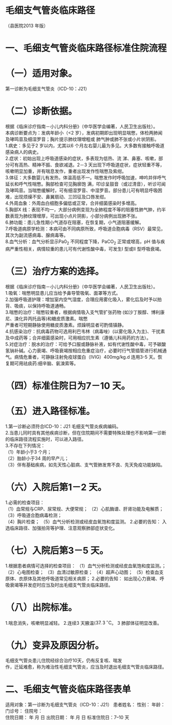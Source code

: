 # 毛细支气管炎临床路径  
（县医院2013 年版）  
# 一、毛细支气管炎临床路径标准住院流程  
# （一）适用对象。  
第一诊断为毛细支气管炎（ICD-10：J21）  
#  （二）诊断依据。  
根据《临床诊疗指南－小儿内科分册》（中华医学会编著，人民卫生出版社）。  
本病诊断要点为：发病年龄小（<2 岁），发病初期即出现明显喘憋，体检两肺闻及哮鸣音及细湿罗音；胸片提示肺纹理增粗或 肺气肿或肺不张或小片状阴影。  
1.病史：多见于2 岁以内，尤其以6 个月左右婴儿最为多见。大多数有接触呼吸道感染病人的病史。  
2.症状：初始出现上呼吸道感染的症状，多表现为低热、流 涕、鼻塞、咳嗽，部分可有高热、精神不振、食欲减退。2－3 天出现下呼吸道症状，症状轻重不等，咳嗽明显加重，并有喘息发作，重者出现发作性喘憋及紫绀。  
3.体征：大多数婴儿有发热，体温高低不一。喘憋发作时呼吸加速，呻吟并伴呼气延长和呼气性喘憋。胸部检查可见胸廓饱 满，叩诊呈鼓音（或过清音），听诊可闻及哮鸣音。当喘憋缓解时，可有细湿罗音、中湿罗音。部分患儿可有明显呼吸困难，出现烦燥不安、鼻翼扇动、三凹征及口唇发绀。  
4.外周血象：外周血白细胞多偏低或正常，合并细菌感染时多增高。  
5.胸部X 线：表现不均一，大部分病例变现为全肺程度不等的阻塞性肺气肿，约半数表现为肺纹理增厚，可出现小点片阴影，小部分病例出现肺不张。  
6.肺功能：患儿急性期小气道存在阻塞，在恢复期，小气道阻塞缓解。  
7.呼吸道病原学检测：本病可由不同病原所致，呼吸道合胞病毒（RSV）最常见，其次为副流感病毒、腺病毒等。  
8.血气分析：血气分析显示$\mathrm{Pa0_{2}}$ 不同程度下降，$\mathrm{PaCO_{2}}$ 正常或增高，pH 值与疾病严重性相关，病情较重的患儿可有代谢性酸中毒，可发生I 型或II 型呼吸衰竭。  
# （三）治疗方案的选择。  
根据《临床诊疗指南－小儿内科分册》（中华医学会编著，人民卫生出版社）。  
1.吸氧：喘憋明显患儿应当给予鼻导管吸氧、面罩等方式。  
2.加强呼吸道护理：增加室内空气湿度，合理应用雾化吸入，雾化后及时予以拍背、吸痰，以保持呼吸道通畅。  
3.喘憋的治疗：喘憋较重者，根据病情吸入支气管扩张药物 (如沙丁胺醇、博利康尼、溴化异丙托品等)和糖皮质激素。喘憋  
严重者可短期静脉使用糖皮质激素。烦躁明显者可酌情镇静。  
4.抗感染治疗：抗病毒药物可选用利巴韦林（病毒唑）(以雾化吸入为主)、干扰素及中成药等；合并细菌感染时，可用相应抗生素（遵循儿科用药的方法）。  
5.对症治疗：脱水的治疗：可给予口服或静脉补液，如有代谢性酸中毒，可予碳酸氢钠补碱。心力衰竭、呼吸衰竭按相应危重症治疗，必要时行气管插管进行机械通气。病情危重者，可静脉注射免疫球蛋白（IVIG）400mg/kg.d 连用3-5 天。恢复期可用祛痰药:细辛脑、氨溴索等。  
# （四）标准住院日为7－10 天。  
#     （五）进入路径标准。  
1.第一诊断必须符合ICD-10：J21 毛细支气管炎疾病编码。  
2.当患儿同时具有其他疾病诊断，但在住院期间不需要特殊处理也不影响第一诊断的临床路径流程实施时，可以进入路径。  
3.不存在下列情况：  
（1）年龄小于3 个月；  
（2）胎龄小于34 周的早产儿；  
（3）伴有基础疾病，如先天性心脏病、支气管肺发育不良、先天免疫功能缺陷。  
#   （六）入院后第1－2 天。  
1.必需的检查项目：  
（1）血常规与CRP、尿常规、大便常规；   （2）心肌酶谱、肝肾功能及电解质；   （3）呼吸道合胞病毒检测；  
（4）胸片检查； （5）血气分析检测或经皮血氧饱和度监测。 2.必要的告知： 入选临床路径、加强拍背等护理、注意观察肺部症状变化。  
# （七）入院后第3－5 天。  
1.根据患者病情可选择的检查项目：  （1）血气分析检测或经皮血氧饱和度监测。； （2）心电图检查；  （3）血清过敏原检查； （4）超声心动图； （5）检查血支原体、衣原体及其他呼吸道常见相关病原； 2.必要的告知： 如出现心力衰竭、呼吸衰竭等并发症时应当及时出毛细支气管炎临床路径。  
# （八）出院标准。  
1.喘息消失，咳嗽明显减轻。   2.连续3 天腋温$\langle37.\,3\,^{\circ}\mathrm{C}$。   3 肺部体征明显改善。  
# （九）变异及原因分析。  
毛细支气管炎患儿住院经综合治疗10天，仍有反复咳、喘发  
作，迁延难愈，称为难治性毛细支气管炎，应当及时退出毛细支气管炎临床路径。  
# 二、毛细支气管炎临床路径表单  
适用对象：第一诊断为毛细支气管炎（ICD-10：J21）   患者姓名：           性别：     年龄：    门诊号：       住院号：  
住院日期：     年   月   日 出院日期：     年   月  日  标准住院日：7–10 天  

